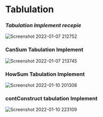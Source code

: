 # Tablulation
### ***Tabulation Implement recepie*** 
![Screenshot 2022-01-07 212752](https://user-images.githubusercontent.com/65161301/148577915-172095d3-1f39-4c3c-b223-f1b76f3fcfda.png)

### CanSum Tabulation Implement 
![Screenshot 2022-01-07 213745](https://user-images.githubusercontent.com/65161301/148578055-19ed7581-18f2-4ad7-b092-e9329eec684e.png)

### HowSum Tabulation Implement
![Screenshot 2022-01-10 201308](https://user-images.githubusercontent.com/65161301/148812316-220454e6-2bd6-40d8-b573-c288e8bb4e46.png)


### contConstruct tabulation Implement 
![Screenshot 2022-01-10 223109](https://user-images.githubusercontent.com/65161301/148812440-47296c17-1604-45f3-b43a-493656613dd9.png)
